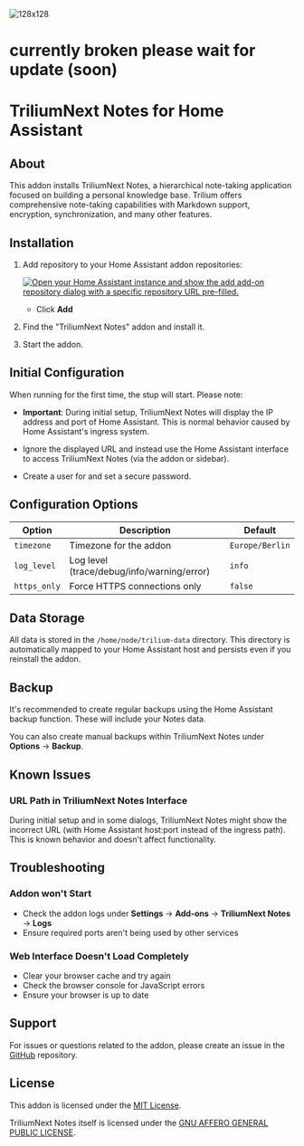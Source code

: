 ![128x128](https://github.com/user-attachments/assets/7b39fd05-4c0d-46f3-8283-117e2093f3e3)

# currently broken please wait for update (soon) 

# TriliumNext Notes for Home Assistant

## About

This addon installs TriliumNext Notes, a hierarchical note-taking application focused on building a personal knowledge base. Trilium offers comprehensive note-taking capabilities with Markdown support, encryption, synchronization, and many other features.


## Installation

1. Add repository to your Home Assistant addon repositories:


   [![Open your Home Assistant instance and show the add add-on repository dialog with a specific repository URL pre-filled.](https://my.home-assistant.io/badges/supervisor_add_addon_repository.svg)](https://my.home-assistant.io/redirect/supervisor_add_addon_repository/?repository_url=https%3A%2F%2Fgithub.com%2FHyperCriSiS%2FHome-Assistant-Addons)
   - Click **Add**

3. Find the "TriliumNext Notes" addon and install it.

4. Start the addon.


## Initial Configuration

When running for the first time, the stup will start. Please note:

- **Important**: During initial setup, TriliumNext Notes will display the IP address and port of Home Assistant. This is normal behavior caused by Home Assistant's ingress system.

- Ignore the displayed URL and instead use the Home Assistant interface to access TriliumNext Notes (via the addon or sidebar).

- Create a user for and set a secure password.

## Configuration Options

| Option | Description | Default |
|--------|-------------|---------|
| `timezone` | Timezone for the addon | `Europe/Berlin` |
| `log_level` | Log level (trace/debug/info/warning/error) | `info` |
| `https_only` | Force HTTPS connections only | `false` |

## Data Storage

All data is stored in the `/home/node/trilium-data` directory. This directory is automatically mapped to your Home Assistant host and persists even if you reinstall the addon.

## Backup

It's recommended to create regular backups using the Home Assistant backup function. These will include your Notes data.

You can also create manual backups within TriliumNext Notes under **Options** → **Backup**.

## Known Issues

### URL Path in TriliumNext Notes Interface

During initial setup and in some dialogs, TriliumNext Notes might show the incorrect URL (with Home Assistant host:port instead of the ingress path). This is known behavior and doesn't affect functionality.


## Troubleshooting

### Addon won't Start

- Check the addon logs under **Settings** → **Add-ons** → **TriliumNext Notes** → **Logs**
- Ensure required ports aren't being used by other services

### Web Interface Doesn't Load Completely

- Clear your browser cache and try again
- Check the browser console for JavaScript errors
- Ensure your browser is up to date

## Support

For issues or questions related to the addon, please create an issue in the [GitHub](https://github.com/HyperCriSiS/TriliumNext-Home-Assistant-Addon) repository.

## License

This addon is licensed under the [MIT License](LICENSE).

TriliumNext Notes itself is licensed under the [GNU AFFERO GENERAL PUBLIC LICENSE](https://github.com/TriliumNext/Notes/blob/develop/LICENSE).
